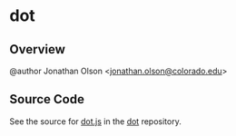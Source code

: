 # dot

## Overview

@author Jonathan Olson &lt;jonathan.olson@colorado.edu&gt;



## Source Code

See the source for [dot.js](https://github.com/phetsims/dot/blob/main/js/dot.js) in the [dot](https://github.com/phetsims/dot) repository.
